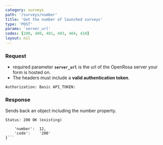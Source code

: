 ```yaml
---
category: surveys
path: '/surveys/number'
title: 'Get the number of launched surveys'
type: 'POST'
params: 'server_url'
codes: [200, 400, 401, 403, 404, 410]
layout: nil
---
```


### Request

* required parameter **`server_url`** is the url of the OpenRosa server your form is hosted on.
* The headers must include a **valid authentication token**.

```Authorization: Basic API_TOKEN:```

### Response

Sends back an object including the number property.

```Status: 200 OK (existing)```
```{
    'number':  12,
    'code':    '200'
}```
